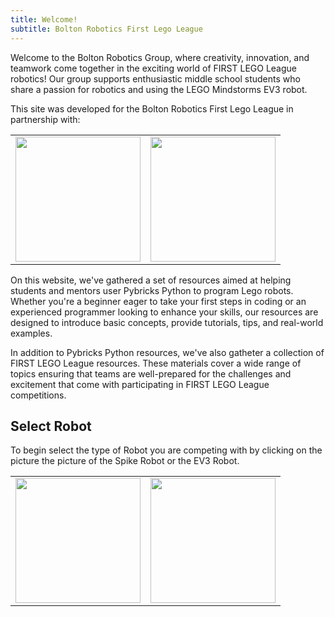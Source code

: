 ```yaml
---
title: Welcome!
subtitle: Bolton Robotics First Lego League
---
```


Welcome to the Bolton Robotics Group, where creativity, innovation, and teamwork come together in the exciting world of FIRST LEGO League robotics! Our group supports enthusiastic middle school students who share a passion for robotics and using the LEGO Mindstorms EV3 robot.  

This site was developed for the Bolton Robotics First Lego League in partnership with:

<CENTER>
<TABLE>
<TR><TD><A HREF="https://littletonrobotics.org/"><img src="https://fssfll.github.io/fssfll/images/6328.jpg" width=200></A></TD><TD><A HREF="https://fll-18300.github.io/home/"><img src="https://fssfll.github.io/fssfll/images/18300.jpg" width=200></A></TD>
</TR>
</TABLE>
</CENTER>

On this website, we've gathered a set of resources aimed at helping students and mentors user Pybricks Python to program Lego robots.   Whether you're a beginner eager to take your first steps in coding or an experienced programmer looking to enhance your skills, our resources are designed to introduce basic concepts, provide tutorials, tips, and real-world examples.

In addition to Pybricks Python resources, we've also gatheter a collection of FIRST LEGO League resources. These materials cover a wide range of topics ensuring that teams are well-prepared for the challenges and excitement that come with participating in FIRST LEGO League competitions.

## Select Robot
To begin select the type of Robot you are competing with by clicking on the picture the picture of the Spike Robot or the EV3 Robot.
<CENTER>
<TABLE>
<TR><TD><A HREF="https://fssfll.github.io/fssfll/spike/index.html"><img src="https://fssfll.github.io/fssfll/images/spike_robot.jpg" width=200></A></TD><TD><A HREF="https://fssfll.github.io/fssfll/ev3/index.html"><img src="https://fssfll.github.io/fssfll/images/ev3_robot.jpg" width=200></A></TD>
</TR>
</TABLE>
</CENTER>

